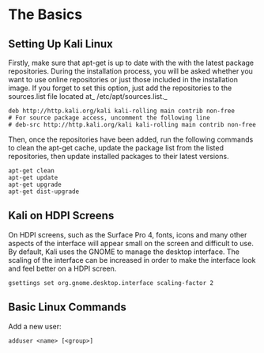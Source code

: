 # The Basics

## Setting Up Kali Linux

Firstly, make sure that apt-get is up to date with the with the latest package repositories. During the installation process, you will be asked whether you want to use online repositories or just those included in the installation image. If you forget to set this option, just add the repositories to the sources.list file located at_ /etc/apt/sources.list._

```
deb http://http.kali.org/kali kali-rolling main contrib non-free
# For source package access, uncomment the following line
# deb-src http://http.kali.org/kali kali-rolling main contrib non-free
```

Then, once the repositories have been added, run the following commands to clean the apt-get cache, update the package list from the listed repositories, then update installed packages to their latest versions.

```
apt-get clean
apt-get update
apt-get upgrade
apt-get dist-upgrade
```

## Kali on HDPI Screens

On HDPI screens, such as the Surface Pro 4, fonts, icons and many other aspects of the interface will appear small on the screen  and difficult to use. By default, Kali uses the GNOME to manage the desktop interface. The scaling of the interface can be increased in order to make the interface look and feel better on a HDPI screen.

```
gsettings set org.gnome.desktop.interface scaling-factor 2
```

## Basic Linux Commands

Add a new user:

```
adduser <name> [<group>] 
```



